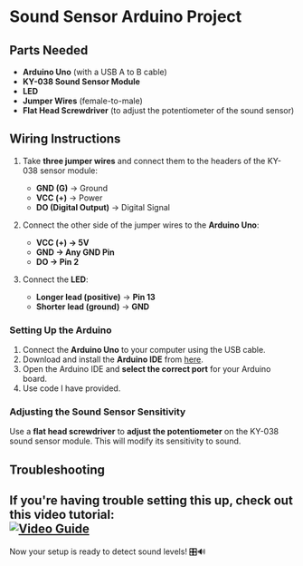 # Sound Sensor Arduino Project

## Parts Needed
- **Arduino Uno** (with a USB A to B cable)  
- **KY-038 Sound Sensor Module**  
- **LED**  
- **Jumper Wires** (female-to-male)  
- **Flat Head Screwdriver** (to adjust the potentiometer of the sound sensor)  

## Wiring Instructions

1. Take **three jumper wires** and connect them to the headers of the KY-038 sensor module:
   - **GND (G)** → Ground  
   - **VCC (+)** → Power  
   - **DO (Digital Output)** → Digital Signal  

2. Connect the other side of the jumper wires to the **Arduino Uno**:
   - **VCC (+) → 5V**  
   - **GND → Any GND Pin**  
   - **DO → Pin 2**  

3. Connect the **LED**:
   - **Longer lead (positive)** → **Pin 13**  
   - **Shorter lead (ground)** → **GND**  

### Setting Up the Arduino

1. Connect the **Arduino Uno** to your computer using the USB cable.  
2. Download and install the **Arduino IDE** from [here](https://www.arduino.cc/en/software).  
3. Open the Arduino IDE and **select the correct port** for your Arduino board.  
4. Use code I have provided. 

### Adjusting the Sound Sensor Sensitivity
Use a **flat head screwdriver** to **adjust the potentiometer** on the KY-038 sound sensor module. This will modify its sensitivity to sound.  

## Troubleshooting
If you're having trouble setting this up, check out this video tutorial:  
[![Video Guide](https://img.youtube.com/vi/a1Kp1OtSwu8/0.jpg)](https://youtu.be/a1Kp1OtSwu8?si=kXYt0FaZDNoN5C5H)  
---

Now your setup is ready to detect sound levels! 🎛️🔊  

